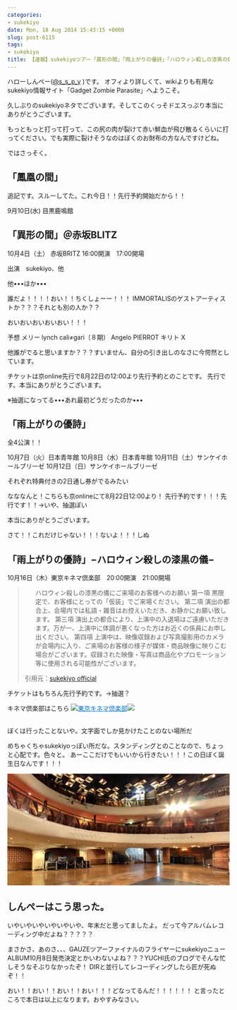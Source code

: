 ```yaml
---
categories:
- sukekiyo
date: Mon, 18 Aug 2014 15:43:15 +0000
slug: post-6115
tags:
- sukekiyo
title: 【速報】sukekiyoツアー「異形の間」「雨上がりの優詩」「ハロウィン殺しの漆黒の儀」決定。DIRのチケット先行締め切り日にツアー発表で死にたい。
---
```


ハローしんぺー(<a href="https://twitter.com/s_s_p_y" target="_blank">@s_s_p_y</a> )です。
オフィより詳しくて、wikiよりも有用なsukekiyo情報サイト「Gadget Zombie Parasite」へようこそ。


<!--more-->

<!--more-->久しぶりのsukekiyoネタでございます。そしてこのくっそドエスっぷり本当にありがとうございます。
もっともっと打って打って、この尻の肉が裂けて赤い鮮血が飛び散るくらいに打ってください。でも実際に裂けそうなのはぼくのお財布の方なんですけどね。

ではさっそく。

<h2>「鳳凰の間」</h2>
追記です。スルーしてた。これ今日！！先行予約開始だから！！

9月10日(水) 目黒鹿鳴館



<h2>「異形の間」＠赤坂BLITZ</h2>

10月4日（土）
赤坂BRITZ 16:00開演　17:00開場

出演　sukekiyo、<strogn>他</strogn>

他•••ほか•••

誰だよ！！！！おい！！ちくしょーー！！！
IMMORTALISのゲストアーティストか？？？それとも別の人か？？

おいおいおいおいおい！！！

予想
メリー
lynch
cali≠gari（８期）
Angelo
PIERROT
キリト
X

他誰がでると思いますか？？？すいません、自分の引き出しのなさに今愕然としています。

チケットは京online先行で8月22日の12:00より先行予約とのことです。
先行です。本当にありがとうございます。

※抽選になってる•••あれ最初どうだったのか•••

<h2>「雨上がりの優詩」</h2>

全4公演！！

10月7日（火）日本青年館
10月8日（水）日本青年館
10月11日（土）サンケイホールブリーゼ
10月12日（日）サンケイホールブリーゼ

それぞれ特典付きの2日通し券がでるみたい

なななんと！こちらも京onlineにて8月22日12:00より！
先行予約です！！！先行です！！→いや、抽選ぽい

本当にありがとうございます。


さて！！これだけじゃない！！！ないよ！！！しぬ

<h2>「雨上がりの優詩」−ハロウィン殺しの漆黒の儀−</h2>

10月16日（木）東京キネマ倶楽部　20:00開演　21:00開場

<blockquote>
<ol>
ハロウィン殺しの漆黒の儀にご来場のお客様へのお願い
第一項	黒限定で、お客様にとっての「仮装」でご来場ください。
第二項	演出の都合上、会場内では私語・雑音はお控えいただき、お静かにお願い致します。
第三項	演出上の都合により、上演中の入退場はご遠慮いただきます。万が一、上演中に体調が悪くなった方はお近くの係員にお申し出ください。
第四項	上演中は、映像収録および写真撮影用のカメラが会場内に入り、ご来場のお客様の様子が媒体・商品映像に映りこむ場合がございます。収録された映像・写真は商品化やプロモーション等に使用される可能性がございます。
</ol>
引用元：<a href="http://sukekiyo-official.jp/live/index.html">sukekiyo official</a>
</blockquote>

チケットはもちろん先行予約です。→抽選？

キネマ倶楽部はこちら
<a href="http://www.kinema.jp/" target="_blank">![](images/)</a><a style="color:#0070C5;" href="http://www.kinema.jp/" target="_blank">東京キネマ倶楽部</a><a href="http://b.hatena.ne.jp/entry/http://www.kinema.jp/" target="_blank">![](images/)</a><br style="clear:both;" /><br>

ぼくは行ったことないや。文字面でしか見かけたことのない場所だ

めちゃくちゃsukekiyoっぽい所だな。スタンディングとのことなので、ちょっと心配です。色々と。
あーここだけでもいいから行きたい！！！この日ぼく誕生日なんです！！！

![](images/5e7686c4875906f8208a6ce052e59925.png)

<h2>しんぺーはこう思った。</h2>
いやいやいやいやいやいや、年末だと思ってましたよ。
だって今アルバムレコーディング中だよね？？？？？

まさかさ、あのさ、、、GAUZEツアーファイナルのフライヤーにsukekiyoニューALBUM10月8日発売決定とかいわないよね？？？YUCHI氏のブログでそんな忙しそうなそぶりなかったぞ！
DIRと並行してレコーディングしたら匠が死ぬぞ！！

おい！！おい！！おい！！おい！！！どなってるんだ！！！！！！
と言ったところで本日は以上になります。おやすみなさい。